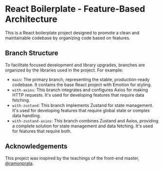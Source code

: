 # React Boilerplate - Feature-Based Architecture

This is a React boilerplate project designed to promote a clean and maintainable codebase by organizing code based on features.

## Branch Structure

To facilitate focused development and library upgrades, branches are organized by the libraries used in the project.  For example:

*   `main`: The primary branch, representing the stable, production-ready codebase. It contains the base React project with Emotion for styling.
*   `with-axios`: This branch integrates and configures Axios for making HTTP requests. It's used for developing features that require data fetching.
*   `with-zustand`: This branch implements Zustand for state management. It's used for developing features that require global state or complex data handling.
*   `with-zustand-axios`: This branch combines Zustand and Axios, providing a complete solution for state management and data fetching. It's used for features that require both.

## Acknowledgements
This project was inspired by the teachings of the front-end master, [@ramonprata](https://ramonprata.medium.com/).
